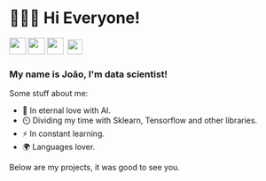 # 👨🏽‍💻 Hi Everyone! 

<a href="https://github.com/lejoaoconte" target="_blank"><img width="30px" src="https://lejoaoconte.github.io/imagens/github.png"></a>
<a href="https://linkedin.com/in/lejoaoconte" target="_blank"><img width="30px" src="https://lejoaoconte.github.io/imagens/linkedin.png"></a>
<a href="https://instagram.com/lejoaoconte" target="_blank"><img width="30px" src="https://lejoaoconte.github.io/imagens/instagram.png"></a>
<a href="https://medium.com/@lejoaoconte" target="_blank"><img style="margin-top: 3px; margin-left: 3px;" width="27px" src="https://lejoaoconte.github.io/imagens/medium.png"></a>

### My name is João, I'm data scientist!
Some stuff about me:

* 💜 In eternal love with AI.
* ⏲️ Dividing my time with Sklearn, Tensorflow and other libraries.
* ⚡ In constant learning.
* 🌍 Languages lover.

Below are my projects, it was good to see you.
